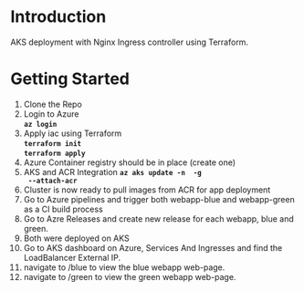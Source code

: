 # Introduction 
AKS deployment with Nginx Ingress controller using Terraform.

# Getting Started

1. Clone the Repo
2. Login to Azure  
  **<code>az login</code>**  
3. Apply iac using Terraform  
  **<code>terraform init</code>**  
  **<code>terraform apply</code>**  
4. Azure Container registry should be in place (create one)
5. AKS and ACR Integration 
  **<code>az aks update -n <aks-name> -g <aks-rg> --attach-acr <acr-name></code>**  
6. Cluster is now ready to pull images from ACR for app deployment  
7. Go to Azure pipelines and trigger both webapp-blue and webapp-green as a CI build process
8. Go to Azre Releases and create new release for each webapp, blue and green.
9. Both were deployed on AKS
10. Go to AKS dashboard on Azure, Services And Ingresses and find the LoadBalancer External IP.
11. navigate to <lb-external-ip>/blue to view the blue webapp web-page.
12. navigate to <lb-external-ip>/green to view the green webapp web-page.
